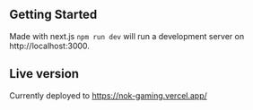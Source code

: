 ## Getting Started

Made with next.js
`npm run dev` will run a development server on http://localhost:3000.

## Live version

Currently deployed to https://nok-gaming.vercel.app/
